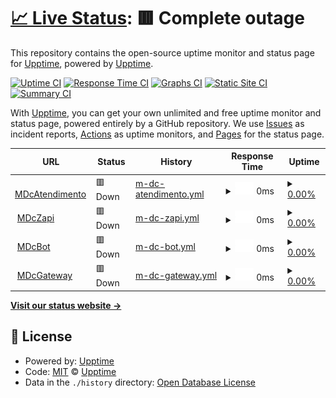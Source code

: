 # [📈 Live Status](https://demo.upptime.js.org): <!--live status--> **🟥 Complete outage**

This repository contains the open-source uptime monitor and status page for [Upptime](https://upptime.js.org), powered by [Upptime](https://github.com/upptime/upptime).

[![Uptime CI](https://github.com/aspiretony/uptimeservice/workflows/Uptime%20CI/badge.svg)](https://github.com/aspiretony/uptimeservice/actions?query=workflow%3A%22Uptime+CI%22)
[![Response Time CI](https://github.com/aspiretony/uptimeservice/workflows/Response%20Time%20CI/badge.svg)](https://github.com/aspiretony/uptimeservice/actions?query=workflow%3A%22Response+Time+CI%22)
[![Graphs CI](https://github.com/aspiretony/uptimeservice/workflows/Graphs%20CI/badge.svg)](https://github.com/aspiretony/uptimeservice/actions?query=workflow%3A%22Graphs+CI%22)
[![Static Site CI](https://github.com/aspiretony/uptimeservice/workflows/Static%20Site%20CI/badge.svg)](https://github.com/aspiretony/uptimeservice/actions?query=workflow%3A%22Static+Site+CI%22)
[![Summary CI](https://github.com/aspiretony/uptimeservice/workflows/Summary%20CI/badge.svg)](https://github.com/aspiretony/uptimeservice/actions?query=workflow%3A%22Summary+CI%22)

With [Upptime](https://upptime.js.org), you can get your own unlimited and free uptime monitor and status page, powered entirely by a GitHub repository. We use [Issues](https://github.com/upptime/upptime/issues) as incident reports, [Actions](https://github.com/aspiretony/uptimeservice/actions) as uptime monitors, and [Pages](https://demo.upptime.js.org) for the status page.

<!--start: status pages-->
<!-- This summary is generated by Upptime (https://github.com/upptime/upptime) -->
<!-- Do not edit this manually, your changes will be overwritten -->
<!-- prettier-ignore -->
| URL | Status | History | Response Time | Uptime |
| --- | ------ | ------- | ------------- | ------ |
| <img alt="" src="https://icons.duckduckgo.com/ip3/atendimento.mdbr.tech.ico" height="13"> [MDcAtendimento](https://atendimento.mdbr.tech) | 🟥 Down | [m-dc-atendimento.yml](https://github.com/aspiretony/uptimeservice/commits/HEAD/history/m-dc-atendimento.yml) | <details><summary><img alt="Response time graph" src="./graphs/m-dc-atendimento/response-time-week.png" height="20"> 0ms</summary><br><a href="https://aspiretony.github.io/uptimeservice/history/m-dc-atendimento"><img alt="Response time 626" src="https://img.shields.io/endpoint?url=https%3A%2F%2Fraw.githubusercontent.com%2Faspiretony%2Fuptimeservice%2FHEAD%2Fapi%2Fm-dc-atendimento%2Fresponse-time.json"></a><br><a href="https://aspiretony.github.io/uptimeservice/history/m-dc-atendimento"><img alt="24-hour response time 0" src="https://img.shields.io/endpoint?url=https%3A%2F%2Fraw.githubusercontent.com%2Faspiretony%2Fuptimeservice%2FHEAD%2Fapi%2Fm-dc-atendimento%2Fresponse-time-day.json"></a><br><a href="https://aspiretony.github.io/uptimeservice/history/m-dc-atendimento"><img alt="7-day response time 0" src="https://img.shields.io/endpoint?url=https%3A%2F%2Fraw.githubusercontent.com%2Faspiretony%2Fuptimeservice%2FHEAD%2Fapi%2Fm-dc-atendimento%2Fresponse-time-week.json"></a><br><a href="https://aspiretony.github.io/uptimeservice/history/m-dc-atendimento"><img alt="30-day response time 0" src="https://img.shields.io/endpoint?url=https%3A%2F%2Fraw.githubusercontent.com%2Faspiretony%2Fuptimeservice%2FHEAD%2Fapi%2Fm-dc-atendimento%2Fresponse-time-month.json"></a><br><a href="https://aspiretony.github.io/uptimeservice/history/m-dc-atendimento"><img alt="1-year response time 626" src="https://img.shields.io/endpoint?url=https%3A%2F%2Fraw.githubusercontent.com%2Faspiretony%2Fuptimeservice%2FHEAD%2Fapi%2Fm-dc-atendimento%2Fresponse-time-year.json"></a></details> | <details><summary><a href="https://aspiretony.github.io/uptimeservice/history/m-dc-atendimento">0.00%</a></summary><a href="https://aspiretony.github.io/uptimeservice/history/m-dc-atendimento"><img alt="All-time uptime 38.25%" src="https://img.shields.io/endpoint?url=https%3A%2F%2Fraw.githubusercontent.com%2Faspiretony%2Fuptimeservice%2FHEAD%2Fapi%2Fm-dc-atendimento%2Fuptime.json"></a><br><a href="https://aspiretony.github.io/uptimeservice/history/m-dc-atendimento"><img alt="24-hour uptime 0.00%" src="https://img.shields.io/endpoint?url=https%3A%2F%2Fraw.githubusercontent.com%2Faspiretony%2Fuptimeservice%2FHEAD%2Fapi%2Fm-dc-atendimento%2Fuptime-day.json"></a><br><a href="https://aspiretony.github.io/uptimeservice/history/m-dc-atendimento"><img alt="7-day uptime 0.00%" src="https://img.shields.io/endpoint?url=https%3A%2F%2Fraw.githubusercontent.com%2Faspiretony%2Fuptimeservice%2FHEAD%2Fapi%2Fm-dc-atendimento%2Fuptime-week.json"></a><br><a href="https://aspiretony.github.io/uptimeservice/history/m-dc-atendimento"><img alt="30-day uptime 1.38%" src="https://img.shields.io/endpoint?url=https%3A%2F%2Fraw.githubusercontent.com%2Faspiretony%2Fuptimeservice%2FHEAD%2Fapi%2Fm-dc-atendimento%2Fuptime-month.json"></a><br><a href="https://aspiretony.github.io/uptimeservice/history/m-dc-atendimento"><img alt="1-year uptime 38.25%" src="https://img.shields.io/endpoint?url=https%3A%2F%2Fraw.githubusercontent.com%2Faspiretony%2Fuptimeservice%2FHEAD%2Fapi%2Fm-dc-atendimento%2Fuptime-year.json"></a></details>
| <img alt="" src="https://icons.duckduckgo.com/ip3/speed.mdbr.tech.ico" height="13"> [MDcZapi](https://speed.mdbr.tech/checkserver.php) | 🟥 Down | [m-dc-zapi.yml](https://github.com/aspiretony/uptimeservice/commits/HEAD/history/m-dc-zapi.yml) | <details><summary><img alt="Response time graph" src="./graphs/m-dc-zapi/response-time-week.png" height="20"> 0ms</summary><br><a href="https://aspiretony.github.io/uptimeservice/history/m-dc-zapi"><img alt="Response time 579" src="https://img.shields.io/endpoint?url=https%3A%2F%2Fraw.githubusercontent.com%2Faspiretony%2Fuptimeservice%2FHEAD%2Fapi%2Fm-dc-zapi%2Fresponse-time.json"></a><br><a href="https://aspiretony.github.io/uptimeservice/history/m-dc-zapi"><img alt="24-hour response time 0" src="https://img.shields.io/endpoint?url=https%3A%2F%2Fraw.githubusercontent.com%2Faspiretony%2Fuptimeservice%2FHEAD%2Fapi%2Fm-dc-zapi%2Fresponse-time-day.json"></a><br><a href="https://aspiretony.github.io/uptimeservice/history/m-dc-zapi"><img alt="7-day response time 0" src="https://img.shields.io/endpoint?url=https%3A%2F%2Fraw.githubusercontent.com%2Faspiretony%2Fuptimeservice%2FHEAD%2Fapi%2Fm-dc-zapi%2Fresponse-time-week.json"></a><br><a href="https://aspiretony.github.io/uptimeservice/history/m-dc-zapi"><img alt="30-day response time 0" src="https://img.shields.io/endpoint?url=https%3A%2F%2Fraw.githubusercontent.com%2Faspiretony%2Fuptimeservice%2FHEAD%2Fapi%2Fm-dc-zapi%2Fresponse-time-month.json"></a><br><a href="https://aspiretony.github.io/uptimeservice/history/m-dc-zapi"><img alt="1-year response time 579" src="https://img.shields.io/endpoint?url=https%3A%2F%2Fraw.githubusercontent.com%2Faspiretony%2Fuptimeservice%2FHEAD%2Fapi%2Fm-dc-zapi%2Fresponse-time-year.json"></a></details> | <details><summary><a href="https://aspiretony.github.io/uptimeservice/history/m-dc-zapi">0.00%</a></summary><a href="https://aspiretony.github.io/uptimeservice/history/m-dc-zapi"><img alt="All-time uptime 36.28%" src="https://img.shields.io/endpoint?url=https%3A%2F%2Fraw.githubusercontent.com%2Faspiretony%2Fuptimeservice%2FHEAD%2Fapi%2Fm-dc-zapi%2Fuptime.json"></a><br><a href="https://aspiretony.github.io/uptimeservice/history/m-dc-zapi"><img alt="24-hour uptime 0.00%" src="https://img.shields.io/endpoint?url=https%3A%2F%2Fraw.githubusercontent.com%2Faspiretony%2Fuptimeservice%2FHEAD%2Fapi%2Fm-dc-zapi%2Fuptime-day.json"></a><br><a href="https://aspiretony.github.io/uptimeservice/history/m-dc-zapi"><img alt="7-day uptime 0.00%" src="https://img.shields.io/endpoint?url=https%3A%2F%2Fraw.githubusercontent.com%2Faspiretony%2Fuptimeservice%2FHEAD%2Fapi%2Fm-dc-zapi%2Fuptime-week.json"></a><br><a href="https://aspiretony.github.io/uptimeservice/history/m-dc-zapi"><img alt="30-day uptime 1.38%" src="https://img.shields.io/endpoint?url=https%3A%2F%2Fraw.githubusercontent.com%2Faspiretony%2Fuptimeservice%2FHEAD%2Fapi%2Fm-dc-zapi%2Fuptime-month.json"></a><br><a href="https://aspiretony.github.io/uptimeservice/history/m-dc-zapi"><img alt="1-year uptime 36.28%" src="https://img.shields.io/endpoint?url=https%3A%2F%2Fraw.githubusercontent.com%2Faspiretony%2Fuptimeservice%2FHEAD%2Fapi%2Fm-dc-zapi%2Fuptime-year.json"></a></details>
| <img alt="" src="https://icons.duckduckgo.com/ip3/140.238.178.147.ico" height="13"> [MDcBot](http://140.238.178.147:5678) | 🟥 Down | [m-dc-bot.yml](https://github.com/aspiretony/uptimeservice/commits/HEAD/history/m-dc-bot.yml) | <details><summary><img alt="Response time graph" src="./graphs/m-dc-bot/response-time-week.png" height="20"> 0ms</summary><br><a href="https://aspiretony.github.io/uptimeservice/history/m-dc-bot"><img alt="Response time 280" src="https://img.shields.io/endpoint?url=https%3A%2F%2Fraw.githubusercontent.com%2Faspiretony%2Fuptimeservice%2FHEAD%2Fapi%2Fm-dc-bot%2Fresponse-time.json"></a><br><a href="https://aspiretony.github.io/uptimeservice/history/m-dc-bot"><img alt="24-hour response time 0" src="https://img.shields.io/endpoint?url=https%3A%2F%2Fraw.githubusercontent.com%2Faspiretony%2Fuptimeservice%2FHEAD%2Fapi%2Fm-dc-bot%2Fresponse-time-day.json"></a><br><a href="https://aspiretony.github.io/uptimeservice/history/m-dc-bot"><img alt="7-day response time 0" src="https://img.shields.io/endpoint?url=https%3A%2F%2Fraw.githubusercontent.com%2Faspiretony%2Fuptimeservice%2FHEAD%2Fapi%2Fm-dc-bot%2Fresponse-time-week.json"></a><br><a href="https://aspiretony.github.io/uptimeservice/history/m-dc-bot"><img alt="30-day response time 0" src="https://img.shields.io/endpoint?url=https%3A%2F%2Fraw.githubusercontent.com%2Faspiretony%2Fuptimeservice%2FHEAD%2Fapi%2Fm-dc-bot%2Fresponse-time-month.json"></a><br><a href="https://aspiretony.github.io/uptimeservice/history/m-dc-bot"><img alt="1-year response time 280" src="https://img.shields.io/endpoint?url=https%3A%2F%2Fraw.githubusercontent.com%2Faspiretony%2Fuptimeservice%2FHEAD%2Fapi%2Fm-dc-bot%2Fresponse-time-year.json"></a></details> | <details><summary><a href="https://aspiretony.github.io/uptimeservice/history/m-dc-bot">0.00%</a></summary><a href="https://aspiretony.github.io/uptimeservice/history/m-dc-bot"><img alt="All-time uptime 6.54%" src="https://img.shields.io/endpoint?url=https%3A%2F%2Fraw.githubusercontent.com%2Faspiretony%2Fuptimeservice%2FHEAD%2Fapi%2Fm-dc-bot%2Fuptime.json"></a><br><a href="https://aspiretony.github.io/uptimeservice/history/m-dc-bot"><img alt="24-hour uptime 0.00%" src="https://img.shields.io/endpoint?url=https%3A%2F%2Fraw.githubusercontent.com%2Faspiretony%2Fuptimeservice%2FHEAD%2Fapi%2Fm-dc-bot%2Fuptime-day.json"></a><br><a href="https://aspiretony.github.io/uptimeservice/history/m-dc-bot"><img alt="7-day uptime 0.00%" src="https://img.shields.io/endpoint?url=https%3A%2F%2Fraw.githubusercontent.com%2Faspiretony%2Fuptimeservice%2FHEAD%2Fapi%2Fm-dc-bot%2Fuptime-week.json"></a><br><a href="https://aspiretony.github.io/uptimeservice/history/m-dc-bot"><img alt="30-day uptime 1.38%" src="https://img.shields.io/endpoint?url=https%3A%2F%2Fraw.githubusercontent.com%2Faspiretony%2Fuptimeservice%2FHEAD%2Fapi%2Fm-dc-bot%2Fuptime-month.json"></a><br><a href="https://aspiretony.github.io/uptimeservice/history/m-dc-bot"><img alt="1-year uptime 6.54%" src="https://img.shields.io/endpoint?url=https%3A%2F%2Fraw.githubusercontent.com%2Faspiretony%2Fuptimeservice%2FHEAD%2Fapi%2Fm-dc-bot%2Fuptime-year.json"></a></details>
| <img alt="" src="https://icons.duckduckgo.com/ip3/speed.mdbr.tech.ico" height="13"> [MDcGateway](https://speed.mdbr.tech) | 🟥 Down | [m-dc-gateway.yml](https://github.com/aspiretony/uptimeservice/commits/HEAD/history/m-dc-gateway.yml) | <details><summary><img alt="Response time graph" src="./graphs/m-dc-gateway/response-time-week.png" height="20"> 0ms</summary><br><a href="https://aspiretony.github.io/uptimeservice/history/m-dc-gateway"><img alt="Response time 445" src="https://img.shields.io/endpoint?url=https%3A%2F%2Fraw.githubusercontent.com%2Faspiretony%2Fuptimeservice%2FHEAD%2Fapi%2Fm-dc-gateway%2Fresponse-time.json"></a><br><a href="https://aspiretony.github.io/uptimeservice/history/m-dc-gateway"><img alt="24-hour response time 0" src="https://img.shields.io/endpoint?url=https%3A%2F%2Fraw.githubusercontent.com%2Faspiretony%2Fuptimeservice%2FHEAD%2Fapi%2Fm-dc-gateway%2Fresponse-time-day.json"></a><br><a href="https://aspiretony.github.io/uptimeservice/history/m-dc-gateway"><img alt="7-day response time 0" src="https://img.shields.io/endpoint?url=https%3A%2F%2Fraw.githubusercontent.com%2Faspiretony%2Fuptimeservice%2FHEAD%2Fapi%2Fm-dc-gateway%2Fresponse-time-week.json"></a><br><a href="https://aspiretony.github.io/uptimeservice/history/m-dc-gateway"><img alt="30-day response time 0" src="https://img.shields.io/endpoint?url=https%3A%2F%2Fraw.githubusercontent.com%2Faspiretony%2Fuptimeservice%2FHEAD%2Fapi%2Fm-dc-gateway%2Fresponse-time-month.json"></a><br><a href="https://aspiretony.github.io/uptimeservice/history/m-dc-gateway"><img alt="1-year response time 445" src="https://img.shields.io/endpoint?url=https%3A%2F%2Fraw.githubusercontent.com%2Faspiretony%2Fuptimeservice%2FHEAD%2Fapi%2Fm-dc-gateway%2Fresponse-time-year.json"></a></details> | <details><summary><a href="https://aspiretony.github.io/uptimeservice/history/m-dc-gateway">0.00%</a></summary><a href="https://aspiretony.github.io/uptimeservice/history/m-dc-gateway"><img alt="All-time uptime 38.23%" src="https://img.shields.io/endpoint?url=https%3A%2F%2Fraw.githubusercontent.com%2Faspiretony%2Fuptimeservice%2FHEAD%2Fapi%2Fm-dc-gateway%2Fuptime.json"></a><br><a href="https://aspiretony.github.io/uptimeservice/history/m-dc-gateway"><img alt="24-hour uptime 0.00%" src="https://img.shields.io/endpoint?url=https%3A%2F%2Fraw.githubusercontent.com%2Faspiretony%2Fuptimeservice%2FHEAD%2Fapi%2Fm-dc-gateway%2Fuptime-day.json"></a><br><a href="https://aspiretony.github.io/uptimeservice/history/m-dc-gateway"><img alt="7-day uptime 0.00%" src="https://img.shields.io/endpoint?url=https%3A%2F%2Fraw.githubusercontent.com%2Faspiretony%2Fuptimeservice%2FHEAD%2Fapi%2Fm-dc-gateway%2Fuptime-week.json"></a><br><a href="https://aspiretony.github.io/uptimeservice/history/m-dc-gateway"><img alt="30-day uptime 1.38%" src="https://img.shields.io/endpoint?url=https%3A%2F%2Fraw.githubusercontent.com%2Faspiretony%2Fuptimeservice%2FHEAD%2Fapi%2Fm-dc-gateway%2Fuptime-month.json"></a><br><a href="https://aspiretony.github.io/uptimeservice/history/m-dc-gateway"><img alt="1-year uptime 38.23%" src="https://img.shields.io/endpoint?url=https%3A%2F%2Fraw.githubusercontent.com%2Faspiretony%2Fuptimeservice%2FHEAD%2Fapi%2Fm-dc-gateway%2Fuptime-year.json"></a></details>

<!--end: status pages-->

[**Visit our status website →**](https://aspiretony.github.io/uptimeservice)

## 📄 License

- Powered by: [Upptime](https://github.com/upptime/upptime)
- Code: [MIT](./LICENSE) © [Upptime](https://upptime.js.org)
- Data in the `./history` directory: [Open Database License](https://opendatacommons.org/licenses/odbl/1-0/)
